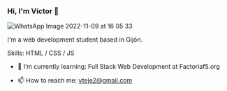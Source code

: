 ### Hi, I'm Víctor 👋

![WhatsApp Image 2022-11-09 at 16 05 33](https://github.com/victorteje/victorteje/assets/132447110/89fdf981-25c0-4f6a-9aeb-6f640ee10361)


I'm a web development student based in Gijón.

Skills: HTML / CSS / JS



- 🌱 I’m currently learning: Full Stack Web Development at Factoriaf5.org

- 📫 How to reach me: vteje2@gmail.com
